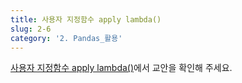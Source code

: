 ```yaml
---
title: 사용자 지정함수 apply lambda()
slug: 2-6
category: '2. Pandas_활용'
---
```


[사용자 지정함수 apply lambda()](https://github.com/Team-COSADAMA/Data-Science-Intro/blob/main/week1/1-8.ipynb)에서 교안을 확인해 주세요.
